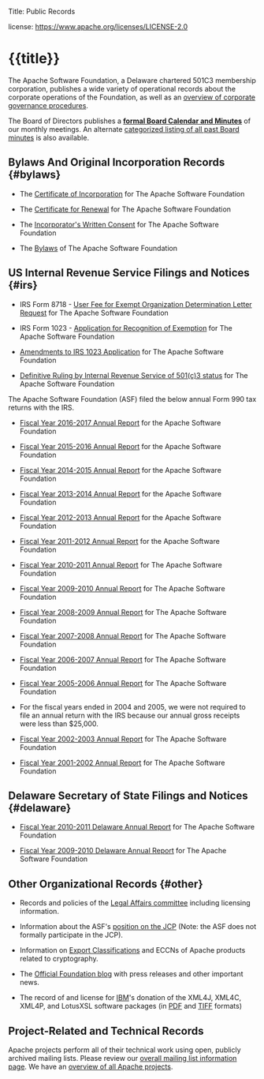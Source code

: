 Title: Public Records

license: https://www.apache.org/licenses/LICENSE-2.0

# {{title}}

The Apache Software Foundation, a Delaware chartered 501C3 membership 
corporation, publishes a wide variety of operational records 
about the corporate operations of the Foundation, as well as 
an [overview of corporate governance procedures](/foundation/governance/).

The Board of Directors publishes a **[formal Board Calendar and Minutes](../board/calendar.html)** 
of our monthly meetings.  An alternate [categorized listing of 
all past Board minutes](https://whimsy.apache.org/board/minutes/) is also available.

## Bylaws And Original Incorporation Records  {#bylaws}

- The [Certificate of Incorporation](certificate.html) for The Apache
Software Foundation

- The [Certificate for Renewal](certificate.html) for The Apache Software
Foundation

- The [Incorporator's Written Consent](incorporator.html) for The Apache
Software Foundation

- The [Bylaws](../bylaws.html) of The Apache Software Foundation

## US Internal Revenue Service Filings and Notices  {#irs}

- IRS Form 8718 - [User Fee for Exempt Organization Determination Letter
Request](ASF-8718.pdf) for The Apache Software Foundation

- IRS Form 1023 - [Application for Recognition of Exemption](ASF-1023.pdf)
for The Apache Software Foundation

-  [Amendments to IRS 1023 Application](ASF-1023-Amendments.pdf) for The
Apache Software Foundation

-  [Definitive Ruling by Internal Revenue Service of 501(c)3
status](ASF-501c3.pdf) for The Apache Software Foundation

The Apache Software Foundation (ASF) filed the below annual Form 990 tax 
returns with the IRS. 

-  [Fiscal Year 2016-2017 Annual Report](990-2016.pdf) for the Apache
Software Foundation

-  [Fiscal Year 2015-2016 Annual Report](990-2015.pdf) for the Apache
Software Foundation

-  [Fiscal Year 2014-2015 Annual Report](990-2014.pdf) for the Apache
Software Foundation

-  [Fiscal Year 2013-2014 Annual Report](990-2013.pdf) for the Apache
Software Foundation

-  [Fiscal Year 2012-2013 Annual Report](990-2012.pdf) for the Apache
Software Foundation

-  [Fiscal Year 2011-2012 Annual Report](990-2011.pdf) for the Apache
Software Foundation

-  [Fiscal Year 2010-2011 Annual Report](990-2010.pdf) for The Apache
Software Foundation

-  [Fiscal Year 2009-2010 Annual Report](990-2009.pdf) for The Apache
Software Foundation

-  [Fiscal Year 2008-2009 Annual Report](990-2008.pdf) for The Apache
Software Foundation

-  [Fiscal Year 2007-2008 Annual Report](990-2007.pdf) for The Apache
Software Foundation

-  [Fiscal Year 2006-2007 Annual Report](990-2006.pdf) for The Apache
Software Foundation

-  [Fiscal Year 2005-2006 Annual Report](990-2005.pdf) for The Apache
Software Foundation

-  For the fiscal years ended in 2004 and 2005, we 
were not required to file an annual return with the IRS because our annual 
gross receipts were less than $25,000.

-  [Fiscal Year 2002-2003 Annual Report](990-2002.pdf) for The Apache
Software Foundation

-  [Fiscal Year 2001-2002 Annual Report](990-2001.pdf) for The Apache
Software Foundation

## Delaware Secretary of State Filings and Notices  {#delaware}

-  [Fiscal Year 2010-2011 Delaware Annual Report](Delaware_e-filing_2011.pdf) for The Apache
Software Foundation

-  [Fiscal Year 2009-2010 Delaware Annual Report](Delaware_e-filing_2010.pdf) for The Apache
Software Foundation


## Other Organizational Records  {#other}

- Records and policies of the [Legal Affairs committee](../../legal/) including licensing information.

- Information about the ASF's [position on the JCP](../../jcp/) (Note: the ASF does not formally participate in the JCP).

- Information on [Export Classifications](../../licenses/exports/) and ECCNs of
Apache products related to cryptography.

- The [Official Foundation blog](http://blogs.apache.org/foundation/) with
press releases and other important news.

- The record of and license for [IBM](http://ibm.com/)'s donation of the
XML4J, XML4C, XML4P, and LotusXSL software packages (in
[PDF](IBM-XML-Licence-Grant.pdf) and [TIFF](IBM-XML-Licence-Grant.tif)
formats)

## Project-Related and Technical Records

Apache projects perform all of their technical work using open, publicly
archived mailing lists. Please review our [overall mailing list information
page](../mailinglists.html).  We have an [overview of all Apache projects](https://projects.apache.org/).
